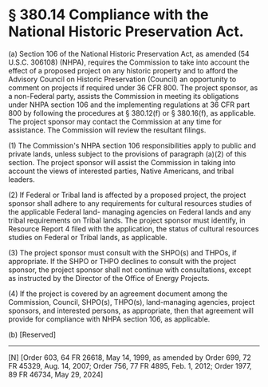 # § 380.14   Compliance with the National Historic Preservation Act.

(a) Section 106 of the National Historic Preservation Act, as amended (54 U.S.C. 306108) (NHPA), requires the Commission to take into account the effect of a proposed project on any historic property and to afford the Advisory Council on Historic Preservation (Council) an opportunity to comment on projects if required under 36 CFR 800. The project sponsor, as a non-Federal party, assists the Commission in meeting its obligations under NHPA section 106 and the implementing regulations at 36 CFR part 800 by following the procedures at § 380.12(f) or § 380.16(f), as applicable. The project sponsor may contact the Commission at any time for assistance. The Commission will review the resultant filings.


(1) The Commission's NHPA section 106 responsibilities apply to public and private lands, unless subject to the provisions of paragraph (a)(2) of this section. The project sponsor will assist the Commission in taking into account the views of interested parties, Native Americans, and tribal leaders.


(2) If Federal or Tribal land is affected by a proposed project, the project sponsor shall adhere to any requirements for cultural resources studies of the applicable Federal land- managing agencies on Federal lands and any tribal requirements on Tribal lands. The project sponsor must identify, in Resource Report 4 filed with the application, the status of cultural resources studies on Federal or Tribal lands, as applicable.


(3) The project sponsor must consult with the SHPO(s) and THPOs, if appropriate. If the SHPO or THPO declines to consult with the project sponsor, the project sponsor shall not continue with consultations, except as instructed by the Director of the Office of Energy Projects.


(4) If the project is covered by an agreement document among the Commission, Council, SHPO(s), THPO(s), land-managing agencies, project sponsors, and interested persons, as appropriate, then that agreement will provide for compliance with NHPA section 106, as applicable.


(b) [Reserved]



---

[N] [Order 603, 64 FR 26618, May 14, 1999, as amended by Order 699, 72 FR 45329, Aug. 14, 2007; Order 756, 77 FR 4895, Feb. 1, 2012; Order 1977, 89 FR 46734, May 29, 2024]





